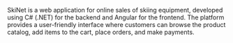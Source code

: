 SkiNet is a web application for online sales of skiing equipment, developed using C# (.NET) for the backend and Angular for the frontend. The platform provides a user-friendly interface where customers can browse the product catalog, add items to the cart, place orders, and make payments.
